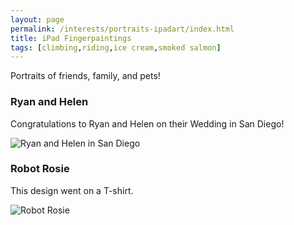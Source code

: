 ```yaml
---
layout: page
permalink: /interests/portraits-ipadart/index.html
title: iPad Fingerpaintings
tags: [climbing,riding,ice cream,smoked salmon]
---
```


Portraits of friends, family, and pets!

### Ryan and Helen

Congratulations to Ryan and Helen on their Wedding in San Diego!

![Ryan and Helen in San Diego](ryan-hoi.png)

### Robot Rosie

This design went on a T-shirt.

![Robot Rosie](robot-rosie.png)
